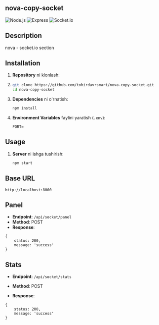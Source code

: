 ## nova-copy-socket

![Node.js](https://img.shields.io/badge/Node.js-339933?style=for-the-badge&logo=nodedotjs&logoColor=white)
![Express](https://img.shields.io/badge/Express-000000?style=for-the-badge&logo=express&logoColor=white)
![Socket.io](https://img.shields.io/badge/Socket.io-black?style=for-the-badge&logo=socket.io&logoColor=white)


## Description
nova - socket.io section

## Installation

1. **Repository** ni klonlash:
2.  ```sh
    git clone https://github.com/tohirdavrsmart/nova-copy-socket.git
    cd nova-copy-socket
    ```

2. **Dependencies** ni o'rnatish:

    ```sh
    npm install
    ```

3. **Environment Variables** faylini yaratish (`.env`):

    ```plaintext
    PORT=
    ```

## Usage

1. **Server** ni ishga tushirish:

    ```sh
    npm start
    ```


## Base URL
`http://localhost:8000`

## Panel
- **Endpoint**: `/api/socket/panel`
- **Method**: POST
- **Response**:
```
{
    status: 200,
    message: 'success'
}
```

## Stats
- **Endpoint**: `/api/socket/stats`
- **Method**: POST

- **Response**:

```
{
    status: 200,
    message: 'success'
}
```

